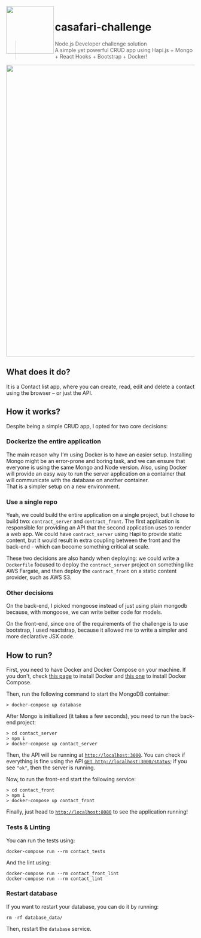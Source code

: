 <img src="https://d1qb2nb5cznatu.cloudfront.net/startups/i/834564-b37cb0b04f07235c820a59111fe22961-medium_jpg.jpg" width="127px" height="127px" align="left"/>

# casafari-challenge

> Node.js Developer challenge solution<br>
> A simple yet powerful CRUD app using Hapi.js + Mongo + React Hooks + Bootstrap + Docker!

<p align="center">
  <img src="https://i.imgur.com/dLyj2jZ.png" width=780>
</p>

## What does it do?

It is a Contact list app, where you can create, read, edit and delete a contact using the browser – or just the API.

## How it works?

Despite being a simple CRUD app, I opted for two core decisions:

### Dockerize the entire application

The main reason why I'm using Docker is to have an easier setup. Installing Mongo might be an error-prone and boring task, and we can ensure that everyone is using the same Mongo and Node version. Also, using Docker will provide an easy way to run the server application on a container that will communicate with the database on another container.<br>
That is a simpler setup on a new environment.

### Use a single repo

Yeah, we could build the entire application on a single project, but I chose to build two: `contract_server` and `contract_front`. The first application is responsible for providing an API that the second application uses to render a web app. We could have `contract_server` using Hapi to provide static content, but it would result in extra coupling between the front and the back-end - which can become something critical at scale.

These two decisions are also handy when deploying: we could write a `Dockerfile` focused to deploy the `contract_server` project on something like AWS Fargate, and then deploy the `contract_front` on a static content provider, such as AWS S3.

### Other decisions

On the back-end, I picked mongoose instead of just using plain mongodb because, with mongoose, we can write better code for models. 

On the front-end, since one of the requirements of the challenge is to use bootstrap, I used reactstrap, because it allowed me to write a simpler and more declarative JSX code.

## How to run?

First, you need to have Docker and Docker Compose on your machine. If you don't, check [this page](https://docs.docker.com/install/) to install Docker and [this one](https://docs.docker.com/compose/install/) to install Docker Compose.

Then, run the following command to start the MongoDB container:

```
> docker-compose up database
```

After Mongo is initialized (it takes a few seconds), you need to run the back-end project:

```
> cd contact_server
> npm i
> docker-compose up contact_server
```

Then, the API will be running at [`http://localhost:3000`](http://localhost:3000). You can check if everything is fine using the API [`GET http://localhost:3000/status`](http://localhost:3000/status); if you see `"ok"`, then the server is running.

Now, to run the front-end start the following service:

```
> cd contact_front
> npm i
> docker-compose up contact_front
```

Finally, just head to [`http://localhost:8080`](http://localhost:8080) to see the application running!

### Tests & Linting

You can run the tests using:

```
docker-compose run --rm contact_tests
```

And the lint using:

```
docker-compose run --rm contact_front_lint
docker-compose run --rm contact_lint
```

### Restart database

If you want to restart your database, you can do it by running:

```
rm -rf database_data/
```

Then, restart the `database` service.
